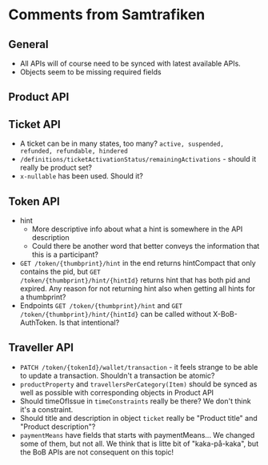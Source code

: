 # Comments from Samtrafiken

## General

- All APIs will of course need to be synced with latest available APIs.
- Objects seem to be missing required fields

## Product API

## Ticket API

- A ticket can be in many states, too many? <code>active, suspended, refunded, refundable, hindered</code>
- <code>/definitions/ticketActivationStatus/remainingActivations</code> - should it really be product set?
- <code>x-nullable</code> has been used. Should it?

## Token API

- hint
  - More descriptive info about what a hint is somewhere in the API description
  - Could there be another word that better conveys the information that this is a participant?
- <code>GET /token/{thumbprint}/hint</code> in the end returns hintCompact that only contains the pid, but <code>GET /token/{thumbprint}/hint/{hintId}</code> returns hint that has both pid and expired. Any reason for not returning hint also when getting all hints for a thumbprint?
- Endpoints <code>GET /token/{thumbprint}/hint</code> and <code>GET /token/{thumbprint}/hint/{hintId}</code> can be called without X-BoB-AuthToken. Is that intentional?
  
## Traveller API

- <code>PATCH /token/{tokenId}/wallet/transaction</code> - it feels strange to be able to update a transaction. Shouldn't a transaction be atomic?
- <code>productProperty</code> and <code>travellersPerCategory(Item)</code> should be synced as well as possible with corresponding objects in Product API
- Should timeOfIssue in <code>timeConstraints</code> really be there? We don't think it's a constraint.
- Should title and description in object <code>ticket</code> really be "Product title" and "Product description"?
- <code>paymentMeans</code> have fields that starts with paymentMeans... We changed some of them, but not all. We think that is litte bit of "kaka-på-kaka", but the BoB APIs are not consequent on this topic!